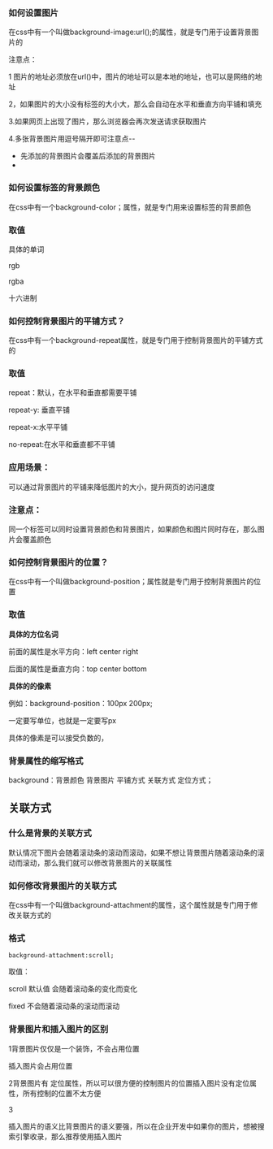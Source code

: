 ### 如何设置图片

在css中有一个叫做background-image:url\(\);的属性，就是专门用于设置背景图片的

注意点：

1 图片的地址必须放在url\(\)中，图片的地址可以是本地的地址，也可以是网络的地址

2，如果图片的大小没有标签的大小大，那么会自动在水平和垂直方向平铺和填充

3.如果网页上出现了图片，那么浏览器会再次发送请求获取图片

4.多张背景图片用逗号隔开即可注意点--

* 先添加的背景图片会覆盖后添加的背景图片
* 
### 如何设置标签的背景颜色

在css中有一个background-color；属性，就是专门用来设置标签的背景颜色

### 取值

具体的单词

rgb

rgba

十六进制

### 如何控制背景图片的平铺方式？

在css中有一个background-repeat属性，就是专门用于控制背景图片的平铺方式的

### 取值

repeat：默认，在水平和垂直都需要平铺

repeat-y: 垂直平铺

repeat-x:水平平铺

no-repeat:在水平和垂直都不平铺

### 应用场景：

可以通过背景图片的平铺来降低图片的大小，提升网页的访问速度

### 注意点：

同一个标签可以同时设置背景颜色和背景图片，如果颜色和图片同时存在，那么图片会覆盖颜色

### 如何控制背景图片的位置？

在css中有一个叫做background-position；属性就是专门用于控制背景图片的位置

### 取值

**具体的方位名词**

前面的属性是水平方向：left center right

后面的属性是垂直方向：top  center bottom

**具体的的像素**

例如：background-position：100px 200px;

一定要写单位，也就是一定要写px

具体的像素是可以接受负数的，

### 背景属性的缩写格式

background：背景颜色 背景图片 平铺方式 关联方式 定位方式；

## 关联方式

### 什么是背景的关联方式

默认情况下图片会随着滚动条的滚动而滚动，如果不想让背景图片随着滚动条的滚动而滚动，那么我们就可以修改背景图片的关联属性

### 如何修改背景图片的关联方式

在css中有一个叫做background-attachment的属性，这个属性就是专门用于修改关联方式的

### 格式

```
background-attachment:scroll;
```

取值：

scroll 默认值   会随着滚动条的变化而变化

fixed  不会随着滚动条的滚动而滚动

### 背景图片和插入图片的区别

1背景图片仅仅是一个装饰，不会占用位置

插入图片会占用位置

2背景图片有 定位属性，所以可以很方便的控制图片的位置插入图片没有定位属性，所有控制的位置不太方便

3

插入图片的语义比背景图片的语义要强，所以在企业开发中如果你的图片，想被搜索引擎收录，那么推荐使用插入图片

